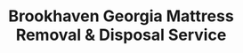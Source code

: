 ---
layout: location.njk
title: Brookhaven Georgia Mattress Removal & Disposal Service
description: Professional mattress removal in Brookhaven, GA. Next-day pickup  Serving Historic Brookhaven, Brookhaven Village, Ashford Park, and all DeKalb County neighborhoods.
permalink: /mattress-removal/georgia/atlanta/brookhaven/
city: Brookhaven
state: Georgia
stateSlug: georgia
parentMetro: "Atlanta"
tier: 2
coordinates:
  lat: 33.8651
  lng: -84.3390
pricing:
  startingPrice: 125
  single: 125
  queen: 155
  king: 180
  boxSpring: 30
neighborhoods:
  - name: "Historic Brookhaven"
    zipCodes: ["30319"]
  - name: "Brookhaven Village"
    zipCodes: ["30319"]
  - name: "Lynwood Park"
    zipCodes: ["30319"]
  - name: "Ashford Park"
    zipCodes: ["30319"]
  - name: "Brookhaven Fields"
    zipCodes: ["30319"]
  - name: "Drew Valley"
    zipCodes: ["30319"]
  - name: "HillsDale"
    zipCodes: ["30324"]
  - name: "Pine Hills"
    zipCodes: ["30341"]
  - name: "Town Brookhaven"
    zipCodes: ["30319"]
  - name: "Northeast Plaza Area"
    zipCodes: ["30341"]
  - name: "Perimeter Summit Area"
    zipCodes: ["30319"]
  - name: "Murphey Candler Park Area"
    zipCodes: ["30341"]
zipCodes: ["30319", "30324", "30341"]
recyclingPartners:
  - "DeKalb County Sanitation Division"
  - "CHaRM (Centers for Hard to Recycle Materials)"
  - "Lake Shore Recycling"
  - "Seminole Road Landfill"
localRegulations: ""
nearbyCities: [
  {
    "name": "Atlanta",
    "slug": "atlanta",
    "distance": 10,
    "isSuburb": false
  },
  {
    "name": "Sandy Springs",
    "slug": "sandy-springs",
    "distance": 5,
    "isSuburb": true
  },
  {
    "name": "Duluth",
    "slug": "duluth",
    "distance": 8,
    "isSuburb": true
  },
  {
    "name": "Roswell",
    "slug": "roswell",
    "distance": 12,
    "isSuburb": true
  }
]
reviews:
  count: 147
  featured:
    - author: "Sarah K."
      neighborhood: "Historic Brookhaven"
      rating: 5
      text: "Perfect service for our estate home renovation! They coordinated with our contractor and handled the pickup around our landscaping schedule. The team was professional and understood the neighborhood standards. Much easier than dealing with county scheduling."
    - author: "Michael R."
      neighborhood: "Brookhaven Village"
      rating: 5
      text: "Called them Tuesday, pickup Wednesday morning. Living near the MARTA station, parking is limited but they managed everything smoothly. Fair pricing and the team was efficient. Great service for busy professionals."
    - author: "Jennifer L."
      neighborhood: "Town Brookhaven"
      rating: 5
      text: "Excellent experience during our condo turnover! They worked around the building's elevator schedule and handled two mattresses plus box springs without any issues. Highly recommend for mixed-use community residents."
    - author: "David M."
      neighborhood: "Ashford Park"
      rating: 5
      text: "Outstanding service for our family home. They navigated our curved driveway perfectly and were respectful of our neighbors. The crew understood suburban logistics and worked efficiently. Will definitely use again."
    - author: "Amanda T."
      neighborhood: "Drew Valley"
      rating: 5
      text: "Great timing and coordination! We were upgrading our master bedroom and needed three mattresses removed. They squeezed us in next day during our busy schedule. Professional service that understands family needs."
    - author: "Robert D."
      neighborhood: "Pine Hills"
      rating: 5
      text: "Quick turnaround when we moved to our new home. They understood the area's affluent community standards and provided white-glove service. Much more convenient than driving to Seminole Road Landfill ourselves."
faqs:
  - question: "How quickly can you pick up mattresses in Brookhaven?"
    answer: "We provide next-day pickup service throughout Brookhaven including Historic Brookhaven, Brookhaven Village, Ashford Park, Drew Valley, and all DeKalb County neighborhoods. Call (720) 263-6094 or book online to schedule your removal."
  - question: "Do you serve all Brookhaven neighborhoods and districts?"
    answer: "Yes, we serve all areas including Historic Brookhaven, Town Brookhaven, Lynwood Park, Ashford Park, HillsDale, Pine Hills, and all residential communities throughout the city. We understand the area's affluent community standards and MARTA accessibility."
  - question: "What's included in your Brookhaven mattress removal service?"
    answer: "Complete service includes pickup from any location, navigation of curved driveways and gated properties, coordination with building management for condos, and eco-friendly disposal. No hidden fees anywhere in DeKalb County."
  - question: "Can you handle luxury homes and mixed-use developments?"
    answer: "Absolutely. Our team regularly serves estate homes, luxury condos, and mixed-use developments throughout Brookhaven. We coordinate with HOA requirements, building management, and understand the service standards expected in this affluent Atlanta suburb."
  - question: "Do you work around professional schedules and commuter needs?"
    answer: "Yes, we accommodate busy professional schedules common in Brookhaven. Our team understands the area's high concentration of white-collar workers and MARTA commuters, providing flexible scheduling and efficient service."
  - question: "What are your rates for Brookhaven mattress removal?"
    answer: "Pricing starts at $125 for one piece, $155 for two pieces, and $180 for three pieces. This covers pickup anywhere in Brookhaven with no additional fees for luxury properties, gated communities, or mixed-use buildings."
  - question: "Are you licensed for DeKalb County regulations?"
    answer: "Yes, we're fully licensed and compliant with all DeKalb County waste disposal regulations. We handle all proper disposal documentation and coordinate with county facilities so you don't have to schedule bulk pickup or drive to Seminole Road Landfill."
  - question: "How do you handle disposal and recycling in DeKalb County?"
    answer: "Since 2011, we've recycled over 1 million mattresses across Georgia. We recycle over 80% of mattresses we collect and donate when possible. All disposal meets DeKalb County environmental standards through certified facilities, supporting Brookhaven's commitment to environmental stewardship."
schema:
  "@context": "https://schema.org"
  "@type": "LocalBusiness"
  "name": "A Bedder World Brookhaven"
  "image": "https://www.abedderworld.com/images/mattress-removal-service.jpg"
  "address":
    "@type": "PostalAddress"
    "addressLocality": "Brookhaven"
    "addressRegion": "GA"
    "addressCountry": "US"
  "geo":
    "@type": "GeoCoordinates"
    "latitude": 33.8651
    "longitude": -84.3390
  "telephone": "(720) 263-6094"
  "url": "https://www.abedderworld.com/mattress-removal/georgia/atlanta/brookhaven/"
  "priceRange": "$125-$180"
  "serviceArea": "Brookhaven, GA"
  "aggregateRating":
    "@type": "AggregateRating"
    "ratingValue": "4.9"
    "reviewCount": "147"
  "openingHours": "Mo-Su 08:00-20:00"
pageContent:
  heroDescription: |
    Professional mattress removal service for Brookhaven's affluent suburban communities from Historic Brookhaven estates to Town Brookhaven mixed-use developments. We serve luxury homes, condos, and apartments throughout this premier Atlanta suburb with expertise in high-end residential logistics and professional scheduling coordination.

  aboutService: |
    Brookhaven's 59,000+ residents enjoy life in one of Atlanta's most desirable suburbs, just 10 miles from downtown with MARTA accessibility and premium amenities. The city's unique blend of historic estates, modern mixed-use developments, and luxury apartments creates specific mattress removal challenges requiring expertise in affluent community standards, building coordination, and professional scheduling.
    
    Since 2011, we've served Georgia communities with eco-friendly mattress removal, recycling over 80% of collected mattresses instead of sending them to landfills. DeKalb County requires bulky item scheduling through county services with 5-7 day wait times, but our professional service handles busy professional schedules, luxury property requirements, and community standards while prioritizing environmental stewardship through proven recycling partnerships.

  serviceAreasIntro: |
    We provide comprehensive mattress removal throughout Brookhaven's distinctive neighborhoods, from Historic Brookhaven's stately homes to Brookhaven Village's urban living and Town Brookhaven's mixed-use developments. Our service handles luxury residential requirements, MARTA commuter schedules, and gated community protocols while coordinating with the area's professional lifestyle demands.

  regulationsCompliance: |
    We handle all DeKalb County disposal requirements seamlessly for our Brookhaven customers. While county regulations require calling to schedule bulky item pickup with 5-7 business day wait times or transport to Seminole Road Landfill, our professional service eliminates these hassles entirely. We provide immediate next-day pickup throughout Brookhaven, manage all regulatory compliance and disposal documentation, and prioritize recycling over 80% of mattresses through our certified partners - so busy professionals can focus on their careers while we handle everything properly and legally.

  environmentalImpact: |
    Since 2011, we've been Georgia's trusted mattress recycling experts with over 1 million mattresses recycled statewide. Our eco-friendly service recycles over 80% of mattresses we collect, diverting them from DeKalb County landfills while supporting Brookhaven's commitment to environmental stewardship. We donate mattresses in good condition when possible and recover steel springs, foam, and fabric through certified recycling partnerships that align with this affluent community's environmental values.

  howItWorksScheduling: |
    Next-day pickup available throughout Brookhaven with scheduling that works around professional commuter schedules, MARTA timing, and luxury property requirements. We coordinate with building management, HOA protocols, and busy family schedules throughout DeKalb County.

  howItWorksService: |
    Our team handles everything from estate home logistics to mixed-use building coordination. We navigate gated community protocols, work with building management requirements, and manage the unique scheduling demands of Atlanta's premier suburb while maintaining the white-glove service standards expected throughout Brookhaven's affluent neighborhoods.

  howItWorksDisposal: |
    We prioritize recycling over 80% of mattresses through our certified Georgia partners, recovering steel springs, foam, and fabric for reuse. Only non-recyclable materials go to approved DeKalb County facilities with full environmental compliance documentation. All disposal handled to meet county standards while supporting Brookhaven's commitment to environmental responsibility through our proven recycling expertise.

  sidebarStats:
    mattressesRemoved: "3,200"

  contactContent: |
    Schedule Brookhaven mattress removal by calling (720) 263-6094 or booking online. Our service coordinates with professional schedules, building management requirements, and luxury community protocols. We provide confirmed arrival windows and work within the high standards expected in this premier Atlanta suburb.

    Priority pickup serves urgent situations like executive relocations, luxury home staging, or professional family transitions. Our understanding of Brookhaven's unique blend of affluent suburban living and urban accessibility ensures efficient service that respects community standards and maintains the premium service level expected throughout Georgia's most desirable neighborhoods.
---
